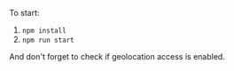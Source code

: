 To start: 

1) `npm install`
2) `npm run start`

And don't forget to check if geolocation access is enabled.